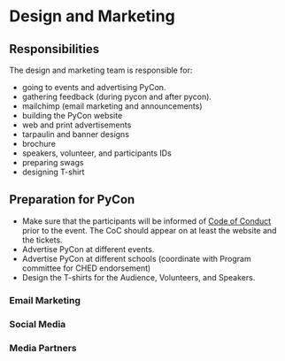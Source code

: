 # Design and Marketing

## Responsibilities

The design and marketing team is responsible for:

- going to events and advertising PyCon.
- gathering feedback (during pycon and after pycon).
- mailchimp (email marketing and announcements)
- building the PyCon website
- web and print advertisements
- tarpaulin and banner designs
- brochure
- speakers, volunteer, and participants IDs
- preparing swags
- designing T-shirt

## Preparation for PyCon
- Make sure that the participants will be informed of [Code of Conduct](http://pycon.python.ph/coc.html) prior to the event. The CoC should appear on at least the website and the tickets.
- Advertise PyCon at different events.
- Advertise PyCon at different schools (coordinate with Program committee for CHED endorsement)
- Design the T-shirts for the Audience, Volunteers, and Speakers.

### Email Marketing

### Social Media

### Media Partners